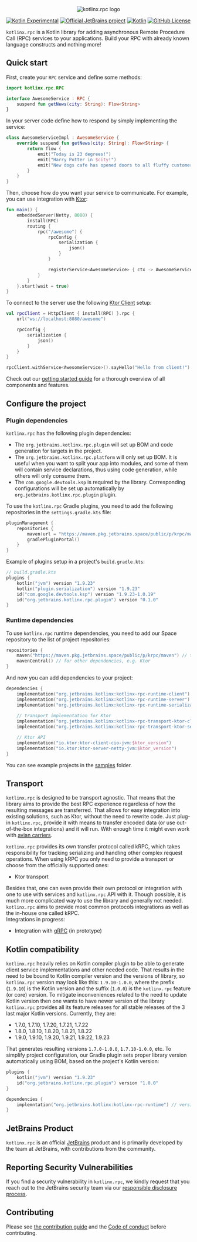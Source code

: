 <div align="center">
  <picture>
    <source media="(prefers-color-scheme: dark)" srcset="https://raw.githubusercontent.com/kotlin/kotlinx.rpc/main/.github/images/logo.svg">
    <img alt="kotlinx.rpc logo" src="https://raw.githubusercontent.com/kotlin/kotlinx.rpc/main/.github/images/logo.svg">
  </picture>
</div>

[![Kotlin Experimental](https://kotl.in/badges/experimental.svg)](https://kotlinlang.org/docs/components-stability.html)
[![Official JetBrains project](http://jb.gg/badges/official.svg)](https://confluence.jetbrains.com/display/ALL/JetBrains+on+GitHub)
[![Kotlin](https://img.shields.io/badge/kotlin-1.7.0--1.9.23-blue.svg?logo=kotlin)](http://kotlinlang.org)
[![GitHub License](https://img.shields.io/badge/license-Apache%20License%202.0-blue.svg?style=flat)](http://www.apache.org/licenses/LICENSE-2.0)

[//]: # ([![TeamCity build]&#40;https://img.shields.io/teamcity/build/s/Build_kRPC_All.svg?server=http%3A%2F%2Fkrpc.teamcity.com&#41;]&#40;https://teamcity.jetbrains.com/viewType.html?buildTypeId=Build_kRPC_All&guest=1&#41;)

`kotlinx.rpc` is a Kotlin library for adding asynchronous Remote Procedure Call (RPC) services to your applications. 
Build your RPC with already known language constructs and nothing more!

## Quick start

First, create your `RPC` service and define some methods:
```kotlin
import kotlinx.rpc.RPC

interface AwesomeService : RPC {
    suspend fun getNews(city: String): Flow<String>
}
```
In your server code define how to respond by simply implementing the service:
```kotlin
class AwesomeServiceImpl : AwesomeService {
    override suspend fun getNews(city: String): Flow<String> {
        return flow { 
            emit("Today is 23 degrees!")
            emit("Harry Potter in $city!")
            emit("New dogs cafe has opened doors to all fluffy customers!")
        }
    }
}
```
Then, choose how do you want your service to communicate. For example, you can use integration with [Ktor](https://ktor.io/):

```kotlin
fun main() {
    embeddedServer(Netty, 8080) {
        install(RPC)
        routing {
            rpc("/awesome") {
                rpcConfig {
                    serialization {
                        json()
                    }
                }

                registerService<AwesomeService> { ctx -> AwesomeServiceImpl(ctx) }
            }
        }
    }.start(wait = true)
}
```
To connect to the server use the following [Ktor Client](https://ktor.io/docs/create-client.html) setup:
```kotlin
val rpcClient = HttpClient { install(RPC) }.rpc {
    url("ws://localhost:8080/awesome")

    rpcConfig {
        serialization {
            json()
        }
    }
}

rpcClient.withService<AwesomeService>().sayHello("Hello from client!")
```

Check out our [getting started guide](GETTING_STARTED.md) for a thorough overview of all components and features.

## Configure the project

### Plugin dependencies

`kotlinx.rpc` has the following plugin dependencies:
- The `org.jetbrains.kotlinx.rpc.plugin` will set up BOM and code generation for targets in the project.
- The `org.jetbrains.kotlinx.rpc.platform` will only set up BOM. It is useful when you want to split your app into modules, 
and some of them will contain service declarations, thus using code generation, while others will only consume them.
- The `com.google.devtools.ksp` is required by the library. Corresponding configurations will be set up automatically by `org.jetbrains.kotlinx.rpc.plugin` plugin.

To use the `kotlinx.rpc` Gradle plugins, you need to add the following repositories in the `settings.gradle.kts` file:
```kotlin
pluginManagement {
    repositories {
        maven(url = "https://maven.pkg.jetbrains.space/public/p/krpc/maven") // todo update repo link
        gradlePluginPortal()
    }
}
```
Example of plugins setup in a project's `build.gradle.kts`:
```kotlin
// build.gradle.kts
plugins {
    kotlin("jvm") version "1.9.23"
    kotlin("plugin.serialization") version "1.9.23"
    id("com.google.devtools.ksp") version "1.9.23-1.0.19"
    id("org.jetbrains.kotlinx.rpc.plugin") version "0.1.0"
}
```
### Runtime dependencies
To use `kotlinx.rpc` runtime dependencies, you need to add our Space repository to the list of project repositories: 
```kotlin
repositories {
    maven("https://maven.pkg.jetbrains.space/public/p/krpc/maven") // todo update repo link
    mavenCentral() // for other dependencies, e.g. Ktor
}
```
And now you can add dependencies to your project:
```kotlin
dependencies {
    implementation("org.jetbrains.kotlinx:kotlinx-rpc-runtime-client") // client API
    implementation("org.jetbrains.kotlinx:kotlinx-rpc-runtime-server") // server API
    implementation("org.jetbrains.kotlinx:kotlinx-rpc-runtime-serialization-json") // serialization module, can be other than JSON 
    
    // transport implementation for Ktor
    implementation("org.jetbrains.kotlinx:kotlinx-rpc-transport-ktor-client")
    implementation("org.jetbrains.kotlinx:kotlinx-rpc-transport-ktor-server")

    // Ktor API
    implementation("io.ktor:ktor-client-cio-jvm:$ktor_version")
    implementation("io.ktor:ktor-server-netty-jvm:$ktor_version")
}
```
You can see example projects in the [samples](samples) folder.

## Transport
`kotlinx.rpc` is designed to be transport agnostic.
That means that the library aims to provide the best RPC experience regardless of how the resulting messages are transferred. 
That allows for easy integration into existing solutions, such as Ktor, without the need to rewrite code.
Just plug-in `kotlinx.rpc`, provide it with means to transfer encoded data (or use out-of-the-box integrations) and it will run.
With enough time it might even work with [avian carriers](https://en.wikipedia.org/wiki/IP_over_Avian_Carriers).

`kotlinx.rpc` provides its own transfer protocol called kRPC, which takes responsibility for tracking serializing and handling other complex request operations.
When using kRPC you only need to provide a transport or choose from the officially supported ones:
- Ktor transport

Besides that, one can even provide their own protocol or integration with one to use with services and `kotlinx.rpc` API with it.
Though possible, it is much more complicated way to use the library and generally not needed. 
`kotlinx.rpc` aims to provide most common protocols integrations as well as the in-house one called kRPC.  
Integrations in progress:
- Integration with [gRPC](https://grpc.io/)  (in prototype)

## Kotlin compatibility
`kotlinx.rpc` heavily relies on Kotlin compiler plugin to be able to generate client service implementations and other needed code.
That results in the need to be bound to Kotlin compiler version and the versions of library,
so `kotlinx.rpc` version may look like this: `1.9.10-1.0.0`, where the prefix (`1.9.10`) is the Kotlin version and the suffix (`1.0.0`) is the `kotlinx.rpc` feature (or core) version.
To mitigate inconveniences related to the need to update Kotlin version then one wants to have newer version of the library
`kotlinx.rpc` provides all its feature releases for all stable releases of the 3 last major Kotlin versions. Currently, they are:
- 1.7.0, 1.7.10, 1.7.20, 1.7.21, 1.7.22
- 1.8.0, 1.8.10, 1.8.20, 1.8.21, 1.8.22
- 1.9.0, 1.9.10, 1.9.20, 1.9.21, 1.9.22, 1.9.23

That generates resulting versions `1.7.0-1.0.0`, `1.7.10-1.0.0`, etc.
To simplify project configuration, our Gradle plugin sets proper library version automatically using BOM, based on the project's Kotlin version:
```kotlin
plugins {
    kotlin("jvm") version "1.9.23"
    id("org.jetbrains.kotlinx.rpc.plugin") version "1.0.0"
}

dependencies {
    implemntation("org.jetbrains.kotlinx:kotlinx-rpc-runtime") // version is 1.9.23-1.0.0 is set by Gradle plugin
}
```

## JetBrains Product

`kotlinx.rpc` is an official [JetBrains](https://jetbrains.com) product and is primarily developed by the team at JetBrains, with
contributions from the community.

[//]: # (## Documentation)

[//]: # (TODO: add docs site and most useful links)

## Reporting Security Vulnerabilities

If you find a security vulnerability in `kotlinx.rpc`, we kindly request that you reach out to the JetBrains security team via
our [responsible disclosure process](https://www.jetbrains.com/legal/terms/responsible-disclosure.html).

## Contributing

Please see [the contribution guide](CONTRIBUTING.md) and the [Code of conduct](CODE_OF_CONDUCT.md) before contributing.
